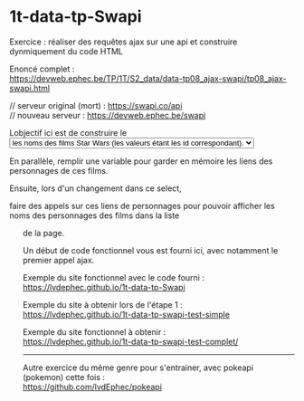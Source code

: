 # 1t-data-tp-Swapi

Exercice : réaliser des requêtes ajax sur une api et construire dynmiquement du code HTML  
  
Enoncé complet :  
https://devweb.ephec.be/TP/1T/S2_data/data-tp08_ajax-swapi/tp08_ajax-swapi.html  
  
// serveur original (mort) : https://swapi.co/api  
// nouveau serveur : https://devweb.ephec.be/swapi  

Lobjectif ici est de construire le <select> avec comme <option> les noms des films Star Wars (les valeurs étant les id correspondant).  
    
En parallèle, remplir une variable pour garder en mémoire les liens des personnages de ces films.  
  
Ensuite, lors d'un changement dans ce select,  
  
faire des appels sur ces liens de personnages pour pouvoir afficher les noms des personnages des films dans la liste <ul> de la page.  
     
Un début de code fonctionnel vous est fourni ici, avec notamment le premier appel ajax.   
  
  
Exemple du site fonctionnel avec le code fourni :  
https://lvdephec.github.io/1t-data-tp-Swapi  

Exemple du site à obtenir lors de l'étape 1 :  
https://lvdephec.github.io/1t-data-tp-swapi-test-simple  
  
Exemple du site fonctionnel à obtenir :  
https://lvdephec.github.io/1t-data-tp-swapi-test-complet/  
  
  
---------------  
  
Autre exercice du même genre pour s'entrainer, avec pokeapi (pokemon) cette fois :  
https://github.com/lvdEphec/pokeapi  

